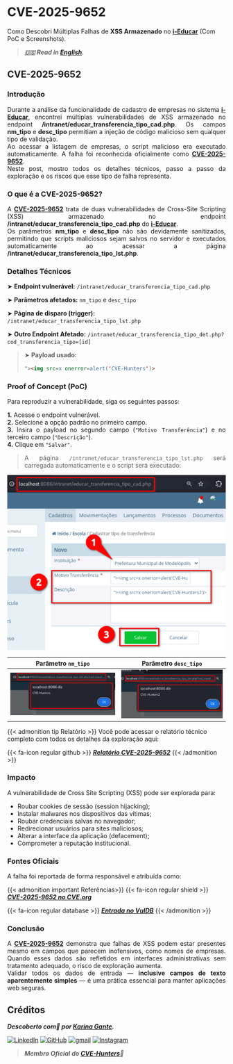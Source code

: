 # CVE-2025-9652


Como Descobri Múltiplas Falhas de **XSS Armazenado** no <b><a href="https://github.com/portabilis/i-educar" target=_blank>i-Educar</a></b> (Com PoC e Screenshots).

<!--more-->

> ***🇺🇸 Read in [English](http://karinagante.github.io/cve-2025-9652/).***

## CVE-2025-9652

### Introdução

<p align="justify">Durante a análise da funcionalidade de cadastro de empresas no sistema <b><a href="https://github.com/portabilis/i-educar" target=_blank>i-Educar</a></b>, encontrei múltiplas vulnerabilidades de XSS armazenado no endpoint <b>/intranet/educar_transferencia_tipo_cad.php</b>. Os campos <b>nm_tipo</b> e <b>desc_tipo</b> permitiam a injeção de código malicioso sem qualquer tipo de validação. </br> Ao acessar a listagem de empresas, o script malicioso era executado automaticamente. A falha foi reconhecida oficialmente como <b><a href="https://www.cve.org/CVERecord?id=CVE-2025-9652" target=_blank>CVE-2025-9652</a></b>. </br> Neste post, mostro todos os detalhes técnicos, passo a passo da exploração e os riscos que esse tipo de falha representa. </p>

### O que é a CVE-2025-9652?

<p align="justify">A <b><a href="https://www.cve.org/CVERecord?id=CVE-2025-9652" target=_blank>CVE-2025-9652</a></b> trata de duas vulnerabilidades de Cross-Site Scripting (XSS) armazenado no endpoint <b>/intranet/educar_transferencia_tipo_cad.php</b> do <b><a href="https://github.com/portabilis/i-educar" target=_blank>i-Educar</a></b>. </br> Os parâmetros <b>nm_tipo</b> e <b>desc_tipo</b> não são devidamente sanitizados, permitindo que scripts maliciosos sejam salvos no servidor e executados automaticamente ao acessar a página <b>/intranet/educar_transferencia_tipo_lst.php</b>. </p>

### Detalhes Técnicos

➤ **Endpoint vulnerável:** `/intranet/educar_transferencia_tipo_cad.php`

➤ **Parâmetros afetados:** `nm_tipo` e `desc_tipo`

➤ **Página de disparo (trigger):** `/intranet/educar_transferencia_tipo_lst.php`

➤ **Outro Endpoint Afetado:** `/intranet/educar_transferencia_tipo_det.php?cod_transferencia_tipo=[id]`

> ➤ **Payload usado:** 
> ```html
>"><img src=x onerror=alert('CVE-Hunters')>
>```

### Proof of Concept (PoC)

Para reproduzir a vulnerabilidade, siga os seguintes passos:

<p align="justify"><b>1.</b> Acesse o endpoint vulnerável. <br><b>2.</b> Selecione a opção padrão no primeiro campo. <br><b>3.</b> Insira o payload no segundo campo (<code>"Motivo Transferência"</code>) e no terceiro campo (<code>"Descrição"</code>). <br><b>4.</b> Clique em <code>"Salvar"</code>.</p>

> <p align="justify">A página <code>/intranet/educar_transferencia_tipo_lst.php</code> será carregada automaticamente e o script será executado:</p>

<p align="center">
<img src="/images/CVE-2025-9652/PoC1.png">
</p>

|   Parâmetro `nm_tipo`         |    Parâmetro `desc_tipo`        |
|:------------:|:------------:|
| ![](/images/CVE-2025-9652/PoC2.png)    | ![](/images/CVE-2025-9652/PoC3.png)  |

{{< admonition tip Relatório >}} 
Você pode acessar o relatório técnico completo com todos os detalhes da exploração aqui:

{{< fa-icon regular github >}} 
***[Relatório CVE-2025-9652](https://github.com/KarinaGante/KG-Sec/blob/main/CVEs/i-Educar/CVE-2025-9652.md)***
{{< /admonition >}}

### Impacto

A vulnerabilidade de Cross Site Scripting (XSS) pode ser explorada para:

- Roubar cookies de sessão (session hijacking);
- Instalar malwares nos dispositivos das vítimas;
- Roubar credenciais salvas no navegador;
- Redirecionar usuários para sites maliciosos;
- Alterar a interface da aplicação (defacement);
- Comprometer a reputação institucional.

### Fontes Oficiais

A falha foi reportada de forma responsável e atribuída como:

{{< admonition important Referências>}} 
{{< fa-icon regular shield >}} 
***[CVE-2025-9652 no CVE.org](https://www.cve.org/CVERecord?id=CVE-2025-9652)***

{{< fa-icon regular database >}} 
***[Entrada no VulDB](https://vuldb.com/?id.321860)***
{{< /admonition >}}

### Conclusão

<p align="justify">A <b><a href="https://www.cve.org/CVERecord?id=CVE-2025-9652" target=_blank>CVE-2025-9652</a></b> demonstra que falhas de XSS podem estar presentes mesmo em campos que parecem inofensivos, como nomes de empresas. Quando esses dados são refletidos em interfaces administrativas sem tratamento adequado, o risco de exploração aumenta.</br> Validar todos os dados de entrada — <b>inclusive campos de texto aparentemente simples</b> — é uma prática essencial para manter aplicações web seguras.</p>

## Créditos

***Descoberto com💜 por [Karina Gante](https://karinagante.github.io/).***

[![LinkedIn](https://skillicons.dev/icons?i=linkedin&theme=dark)](https://www.linkedin.com/in/karina-gante/)
[![GitHub](https://skillicons.dev/icons?i=github&theme=dark)](https://www.github.com/KarinaGante/)
[![gmail](https://skillicons.dev/icons?i=gmail&theme=dark)](mailto:karina.gante1@gmail.com)
[![Instagram](https://skillicons.dev/icons?i=instagram&theme=dark)](https://www.instagram.com/karinovisk02/)

> ***Membro Oficial do [CVE-Hunters](https://www.cvehunters.com/)🏹***
